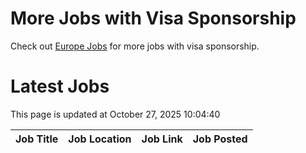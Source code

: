 # More Jobs with Visa Sponsorship

Check out [Europe Jobs](https://github.com/sureshparimi/europejobs#latest-jobs) for more jobs with visa sponsorship.

# Latest Jobs

This page is updated at October 27, 2025 10:04:40

| Job Title | Job Location | Job Link | Job Posted |
| --- | --- | --- | --- |
